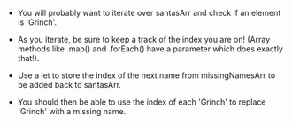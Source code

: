 - You will probably want to iterate over santasArr and check if an element is 'Grinch'.

- As you iterate, be sure to keep a track of the index you are on!
(Array methods like .map() and .forEach() have a parameter which does exactly that!).

- Use a let to store the index of the next name from missingNamesArr to be added back to santasArr. 

- You should then be able to use the index of each 'Grinch' to replace 'Grinch' with a missing name.
